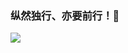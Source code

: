 ### 纵然独行、亦要前行！💪

<img src="https://github-readme-stats.vercel.app/api?username=yu5127627&show_icons=true&icon_color=CE1D2D&text_color=718096&bg_color=ffffff&hide_title=true" />
